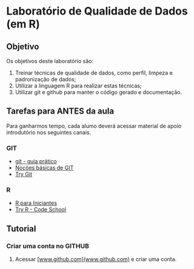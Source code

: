 # Laboratório de Qualidade de Dados (em R)

## Objetivo
Os objetivos deste laboratório são:
1. Treinar técnicas de qualidade de dados, como perfil, limpeza e padronização de dados;
2. Utilizar a linguagem R para realizar estas técnicas;
3. Utilizar git e github para manter o código gerado e documentação.

## Tarefas para ANTES da aula
Para ganharmos tempo, cada alumo deverá acessar material de apoio introdutório nos seguintes canais.

### GIT
* [git - guia prático](http://rogerdudler.github.io/git-guide/index.pt_BR.html)
* [Noções básicas de GIT](https://git-scm.com/book/pt-br/v1/Primeiros-passos-No%C3%A7%C3%B5es-B%C3%A1sicas-de-Git)
* [Try Git](https://try.github.io)

### R
* [R para Iniciantes](http://ecovirtual.ib.usp.br/doku.php?id=ecovirt:roteiro:soft:rprincip)
* [Try R - Code School](http://tryr.codeschool.com/)

## Tutorial

### Criar uma conta no GITHUB

1. Acessar [www.github.com](www.github.com) e criar uma conta.





